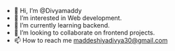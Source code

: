 - 👋 Hi, I’m @Divyamaddy
- 👀 I’m interested in Web development.
- 🌱 I’m currently learning backend.
- 💞️ I’m looking to collaborate on frontend projects.
- 📫 How to reach me maddeshiyadivya30@gmail.com

<!---
Divyamaddy/Divyamaddy is a ✨ special ✨ repository because its `README.md` (this file) appears on your GitHub profile.
You can click the Preview link to take a look at your changes.
--->
